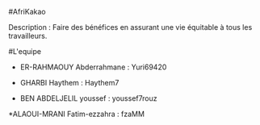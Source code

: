 
#AfriKakao

Description :
	Faire des bénéfices en assurant une vie équitable à tous les travailleurs. 

#L'equipe

* ER-RAHMAOUY Abderrahmane : Yuri69420

* GHARBI Haythem : Haythem7

* BEN ABDELJELIL youssef : youssef7rouz

*ALAOUI-MRANI  Fatim-ezzahra : fzaMM